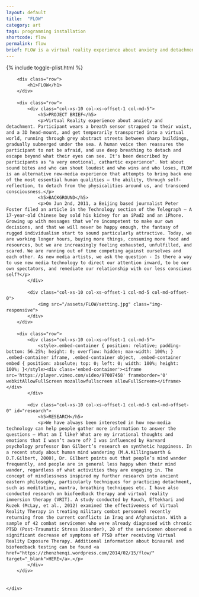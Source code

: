 ```yaml
---
layout: default
title:  "FLOW"
category: art
tags: programming installation
shortcode: flow
permalink: flow
brief: FLOW is a virtual reality experience about anxiety and detachment.
---
```



<div class="content-container label-add-border" id="flowpage">
	{% include toggle-plist.html %}
	<div class="container-fluid">

		<div class="row">
			<h1>FLOW</h1>
		</div>

		<div class="row">
			<div class="col-xs-10 col-xs-offset-1 col-md-5">
				<h5>PROJECT BRIEF</h5>
				<p>Virtual Reality experience about anxiety and detachment. Participant wears a breath sensor strapped to their waist, and a 3D head-mount, and get temporarily transported into a virtual world, running through grey abstract streets between sharp buildings, gradually submerged under the sea. A human voice then reassures the participant to not be afraid, and use deep breathing to detach and escape beyond what their eyes can see. It's been described by participants as "a very emotional, cathartic experience". Not about sound bites and who can shout loudest and who wins and who loses, FLOW is an alternative new-media experience that attempts to bring back one of the most essential human qualities – the ability, through self-reflection, to detach from the physicalities around us, and transcend consciousness.</p>
				<h5>BACKGROUND</h5>
				<p>On Jun 2nd, 2011, a Beijing based journalist Peter Foster filed an article in the Technology section of the Telegraph – A 17-year-old Chinese boy sold his kidney for an iPad2 and an iPhone. Growing up with messages that we’re incompetent to make our own decisions, and that we will never be happy enough, the fantasy of rugged individualism start to sound particularly attractive. Today, we are working longer hours, buying more things, consuming more food and resources, but we are increasingly feeling exhausted, unfulfilled, and scared. We are running out of time competing against ourselves and each other. As new media artists, we ask the question - Is there a way to use new media technology to direct our attention inward, to be our own spectators, and remediate our relationship with our less conscious self?</p>
			</div>

			<div class="col-xs-10 col-xs-offset-1 col-md-5 col-md-offset-0">
				<img src="/assets/FLOW/setting.jpg" class="img-responsive">
			</div>
		</div>

		<div class="row">
			<div class="col-xs-10 col-xs-offset-1 col-md-5">
				<style>.embed-container { position: relative; padding-bottom: 56.25%; height: 0; overflow: hidden; max-width: 100%; } .embed-container iframe, .embed-container object, .embed-container embed { position: absolute; top: 0; left: 0; width: 100%; height: 100%; }</style><div class='embed-container'><iframe src='https://player.vimeo.com/video/97007458' frameborder='0' webkitAllowFullScreen mozallowfullscreen allowFullScreen></iframe></div>
			</div>

			<div class="col-xs-10 col-xs-offset-1 col-md-5 col-md-offset-0" id="research">
				<h5>RESEARCH</h5>
				<p>We have always been interested in how new-media technology can help people gather more information to answer the questions – What am I like? What are my irrational thoughts and emotions that I wasn’t aware of? I was influenced by Harvard psychology professor Dan Gilbert’s research on synthetic happiness. In a recent study about human mind wandering (M.A.Killingsworth & D.T.Gilbert, 2000), Dr. Gilbert points out that people’s mind wander frequently, and people are in general less happy when their mind wander, regardless of what activities they are engaging in. The concept of mindlessness inspired my further research into ancient eastern philosophy, particularly techniques for practicing detachment, such as meditation, mantra, breathing techniques etc. I have also conducted research on biofeedback therapy and virtual reality immersion therapy (VRIT). A study conducted by Rauch, Eftekhari and Ruzek (McLay, et al., 2012) examined the effectiveness of Virtual Reality Therapy in treating military combat personnel recently returning from the current conflicts in Iraq and Afghanistan. With a sample of 42 combat servicemen who were already diagnosed with chronic PTSD (Post-Traumatic Stress Disorder), 20 of the servicemen observed a significant decrease of symptoms of PTSD after receiving Virtual Reality Exposure Therapy. Additional information about binaural and biofeedback testing can be found <a href="https://zhenzhenqi.wordpress.com/2014/02/15/flow/" target="_blank">HERE</a>.</p>
			</div>
		</div>


	</div>
</div>